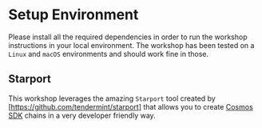 # Setup Environment

Please install all the required dependencies in order to run the workshop instructions in your local environment. The workshop has been tested on a `Linux` and `macOS` environments and should work fine in those.

## Starport

This workshop leverages the amazing `Starport` tool created by [https://github.com/tendermint/starport] that allows you to create [Cosmos SDK](https://github.com/cosmos/cosmos-sdk) chains in a very developer friendly way.